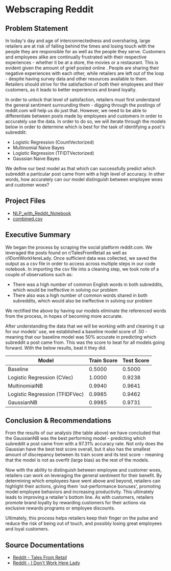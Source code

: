 # Webscraping Reddit


## Problem Statement
In today's day and age of interconnectedness and oversharing, large retailers are at risk of falling behind the times and losing touch with the people they are responsible for as well as the people they serve.  Customers and employees alike are continually frustrated with their respective experiences - whether it be at a store, the movies or a restaurant.  This is evident given the amount of grief posted online .  People are sharing their negative experiences with each other, while retailers are left  out of the loop - despite having survey data and other resources available to them.  Retailers should strive for the satisfaction of both their employees and their customers, as it leads to better experiences and brand loyalty.

In order to unlock that level of satisfaction, retailers must first understand the general sentiment surrounding them - digging through the postings of reddit.com will help us do just that. However, we need to be able to differentiate between posts made by employees and customers in order to accurately use the data.  In order to do so, we will iterate through the models below in order to determine which is best for the task of identifying a post's subreddit:

- Logistic Regression (CountVectorized)
- Multinomial Naive Bayes
- Logistic Regression (TFIDTVectorized)
- Gaussian Naive Bayes

We define our best model as that which can successfully predict which subreddit a particular post came from with a high level of accuracy.  In other words, how accurately can our model distinguish between employee woes and customer woes?

## Project Files
- [NLP_with_Reddit_Notebook](./code/NLP_with_Reddit_Notebook.ipynb)
- [combined.csv](./datasets/combined.csv)

## Executive Summary
We began the process by scraping the social platform reddit.com.  We leveraged the posts found on r/TalesFromRetail as well as r/IDontWorkHereLady.  Once sufficient data was collected, we saved the output as a csv file in order to access across multiple steps in our code notebook.  In importing the csv file into a cleaning step, we took note of a couple of observations such as:
- There was a high number of common English words in both subreddits, which would be ineffective in solving our problem
- There also was a high number of common words shared in both subreddits, which would also be ineffective in solving our problem

We rectified the above by having our models eliminate the referenced words from the process, in hopes of becoming more accurate.

After understanding the data that we will be working with and cleaning it up for our models' use, we established  a baseline model score of .50 - meaning that our baseline model was 50% accurate in predicting which subreddit a post came from.  This was the score to beat for all models going forward.  With the below results, beat it they did.

Model    | Train Score | Test Score
  ------------- | ------------- | ------------- 
  Baseline                       | 0.5000  | 0.5000
  Logistic Regression (CVec)     | 1.0000  | 0.9238
  MultinomialNB                  | 0.9940  | 0.9641
  Logistic Regression (TFIDFVec) | 0.9985  | 0.9462
  GaussianNB                     | 0.9985  | 0.9731


## Conclusion & Recommendations
From the results of our analysis (the table above) we have concluded that the GaussianNB was the best performing model - predicting which subreddit a post came from with a 97.31% accuracy rate.  Not only does the Gaussian have the best test score overall, but it also has the smallest amount of discrepancy between its train score and its test score - meaning that the model is not as overfit (large bias) as the rest of the models.

Now with the ability to distinguish between employee and customer woes, retailers can work on leveraging the general sentiment for their benefit.  By determining which employees have went above and beyond, retailers can highlight their actions, giving them 'out-performance bonuses', promoting model employee behaviors and increasing productivity.  This ultimately leads to improving a retailer's bottom line.  As with customers, retailers promote brand loyalty by rewarding customers for their actions via exclusive rewards programs or employee discounts.

Ultimately, this process helps retailers keep their finger on the pulse and reduce the risk of being out of touch, and possibly losing great employees and loyal customers.

## Source Documentations
- [Reddit - Tales From Retail](https://www.reddit.com/r/TalesFromRetail/)
- [Reddit - I Don't Work Here Lady](https://www.reddit.com/r/IDontWorkHereLady/)
